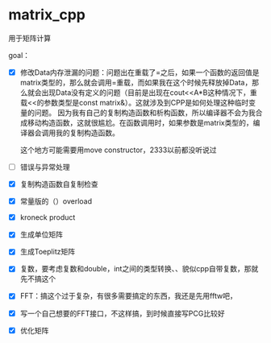 # matrix_cpp
用于矩阵计算

goal：

- [x] 修改Data内存泄漏的问题：问题出在重载了=之后，如果一个函数的返回值是matrix类型的，那么就会调用=重载，而如果我在这个时候先释放掉Data，那么就会出现Data没有定义的问题（目前是出现在cout<<A*B这种情况下，重载<<的参数类型是const matrix&）。这就涉及到CPP是如何处理这种临时变量的问题。   因为我有自己的复制构造函数和析构函数，所以编译器不会为我合成移动构造函数，这就很尴尬。在函数调用时，如果参数是matrix类型的，编译器会调用我的复制构造函数。

  这个地方可能需要用move constructor，2333以前都没听说过

  

- [ ] 错误与异常处理

- [x] 复制构造函数自复制检查

- [x] 常量版的（）overload

- [x] kroneck product

- [x] 生成单位矩阵

- [x] 生成Toeplitz矩阵

- [x] 复数，要考虑复数和double，int之间的类型转换、、貌似cpp自带复数，那就先不搞这个

- [x] FFT：搞这个过于复杂，有很多需要搞定的东西，我还是先用fftw吧，

- [x] 写一个自己想要的FFT接口，不这样搞，到时候直接写PCG比较好

- [x] 优化矩阵

